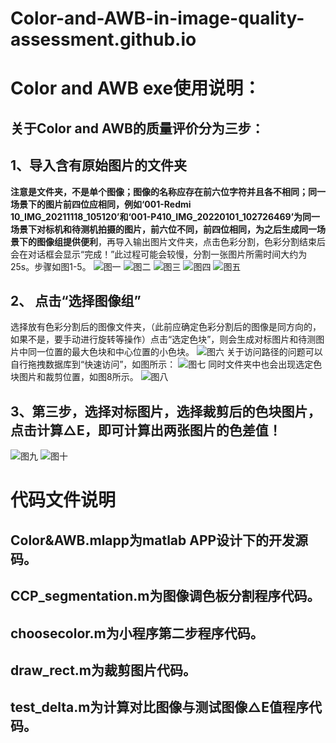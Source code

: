 # Color-and-AWB-in-image-quality-assessment.github.io
# Color and AWB exe使用说明：
## 关于Color and AWB的质量评价分为三步：
## 1、导入含有原始图片的文件夹
**注意是文件夹，不是单个图像；图像的名称应存在前六位字符并且各不相同；同一场景下的图片前四位应相同，例如‘001-Redmi 10_IMG_20211118_105120’和‘001-P410_IMG_20220101_102726469’为同一场景下对标机和待测机拍摄的图片，前六位不同，前四位相同，为之后生成同一场景下的图像组提供便利**，再导入输出图片文件夹，点击色彩分割，色彩分割结束后会在对话框会显示“完成！”此过程可能会较慢，分割一张图片所需时间大约为25s。步骤如图1-5。
![图一](https://user-images.githubusercontent.com/107088415/221334385-e2977b2d-7fcc-4f76-b5eb-8a08dc1d3570.png)
![图二](https://user-images.githubusercontent.com/107088415/221334400-6fbe0d9b-b27a-4bf0-9e5e-ab547c0d88eb.png)
![图三](https://user-images.githubusercontent.com/107088415/221334412-3bf52db0-ece3-43d8-8571-dca64d6991e4.png)
![图四](https://user-images.githubusercontent.com/107088415/221334435-d3b05da3-b6cf-4c4f-bb3e-19d0706fcced.png)
![图五](https://user-images.githubusercontent.com/107088415/221334442-fdc7ac14-e4e5-479a-8fa3-abbbe73887eb.png)
## 2、	点击“选择图像组”
选择放有色彩分割后的图像文件夹，（此前应确定色彩分割后的图像是同方向的，如果不是，要手动进行旋转等操作）点击“选定色块”，则会生成对标图片和待测图片中同一位置的最大色块和中心位置的小色块。
![图六](https://user-images.githubusercontent.com/107088415/221334814-838ffe6d-5eaf-4f3d-a019-137476d96eef.png)
关于访问路径的问题可以自行拖拽数据库到“快速访问”，如图所示：
![图七](https://user-images.githubusercontent.com/107088415/221334889-d99b3b8a-07a4-4186-8448-f24fdb1534ac.png)
同时文件夹中也会出现选定色块图片和裁剪位置，如图8所示。
![图八](https://user-images.githubusercontent.com/107088415/221334920-f9c669f7-ee6b-415a-ad0a-d1641309ad92.png)
## 3、第三步，选择对标图片，选择裁剪后的色块图片，点击计算△E，即可计算出两张图片的色差值！
![图九](https://user-images.githubusercontent.com/107088415/221335046-d4fcf1ed-568d-484a-9a87-4ecc1e45099e.png)
![图十](https://user-images.githubusercontent.com/107088415/221335052-c68c2396-1065-4a3b-ba4a-12049a815f9d.png)
# 代码文件说明
## Color&AWB.mlapp为matlab APP设计下的开发源码。
## CCP_segmentation.m为图像调色板分割程序代码。
## choosecolor.m为小程序第二步程序代码。
## draw_rect.m为裁剪图片代码。
## test_delta.m为计算对比图像与测试图像△E值程序代码。
